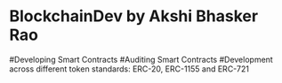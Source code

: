 # BlockchainDev by Akshi Bhasker Rao
#Developing Smart Contracts
#Auditing Smart Contracts
#Development across different token standards: ERC-20, ERC-1155 and ERC-721
